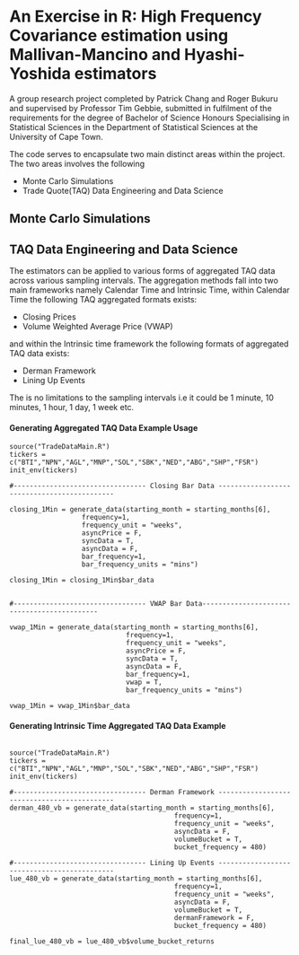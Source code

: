 # An Exercise in R: High Frequency Covariance estimation using Mallivan-Mancino and Hyashi-Yoshida estimators
A group research project completed by Patrick Chang and Roger Bukuru and supervised by Professor Tim Gebbie, submitted in fulfilment of the requirements for the degree of Bachelor of Science Honours Specialising in Statistical Sciences in the Department of Statistical Sciences at the University of Cape Town.

The code serves to encapsulate two main distinct areas within the project. The two areas involves the following

- Monte Carlo Simulations
- Trade Quote(TAQ) Data Engineering and Data Science


## Monte Carlo Simulations


## TAQ Data Engineering and Data Science

The estimators can be applied to various forms of aggregated TAQ data across various sampling intervals. The aggregation methods fall into two main frameworks namely Calendar Time and Intrinsic Time, within Calendar Time the following TAQ aggregated formats exists:

- Closing Prices 
- Volume Weighted Average Price (VWAP)

and within the Intrinsic time framework the following formats of aggregated TAQ data exists:

- Derman Framework
- Lining Up Events

The is no limitations to the sampling intervals i.e it could be 1 minute, 10 minutes, 1 hour, 1 day, 1 week etc.

#### Generating Aggregated TAQ Data Example Usage

```{.r}
source("TradeDataMain.R")
tickers = c("BTI","NPN","AGL","MNP","SOL","SBK","NED","ABG","SHP","FSR") 
init_env(tickers)

#--------------------------------- Closing Bar Data --------------------------------------------

closing_1Min = generate_data(starting_month = starting_months[6], 
                  frequency=1,
                  frequency_unit = "weeks", 
                  asyncPrice = F,
                  syncData = T, 
                  asyncData = F,
                  bar_frequency=1,
                  bar_frequency_units = "mins")

closing_1Min = closing_1Min$bar_data


#--------------------------------- VWAP Bar Data--------------------------------------------

vwap_1Min = generate_data(starting_month = starting_months[6], 
                             frequency=1,
                             frequency_unit = "weeks", 
                             asyncPrice = F,
                             syncData = T, 
                             asyncData = F,
                             bar_frequency=1,
                             vwap = T,
                             bar_frequency_units = "mins")

vwap_1Min = vwap_1Min$bar_data
```

#### Generating Intrinsic Time Aggregated TAQ Data Example

```{.r}

source("TradeDataMain.R")
tickers = c("BTI","NPN","AGL","MNP","SOL","SBK","NED","ABG","SHP","FSR") 
init_env(tickers)

#--------------------------------- Derman Framework --------------------------------------------
derman_480_vb = generate_data(starting_month = starting_months[6], 
                                         frequency=1,
                                         frequency_unit = "weeks", 
                                         asyncData = F,
                                         volumeBucket = T,
                                         bucket_frequency = 480)
                                         
#--------------------------------- Lining Up Events --------------------------------------------                                         
lue_480_vb = generate_data(starting_month = starting_months[6], 
                                         frequency=1,
                                         frequency_unit = "weeks", 
                                         asyncData = F,
                                         volumeBucket = T,
                                         dermanFramework = F,
                                         bucket_frequency = 480)
                                         
final_lue_480_vb = lue_480_vb$volume_bucket_returns 

```


